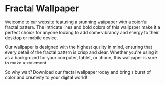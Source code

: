 <!--
Write me markdown content of website with wallpaper:

"A wallpaper featuring a colorful fractal pattern, with intricate lines and bold colors."

The header of the page should not be copy of the text but rather a real content of the website which is using this wallpaper.
-->

<!--font:Poppins-->

# Fractal Wallpaper

Welcome to our website featuring a stunning wallpaper with a colorful fractal pattern. The intricate lines and bold colors of this wallpaper make it a perfect choice for anyone looking to add some vibrancy and energy to their desktop or mobile device.

Our wallpaper is designed with the highest quality in mind, ensuring that every detail of the fractal pattern is crisp and clear. Whether you're using it as a background for your computer, tablet, or phone, this wallpaper is sure to make a statement.

So why wait? Download our fractal wallpaper today and bring a burst of color and creativity to your digital world!
